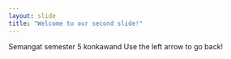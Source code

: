 ```yaml
---
layout: slide
title: "Welcome to our second slide!"
---
```

Semangat semester 5 konkawand
Use the left arrow to go back!
